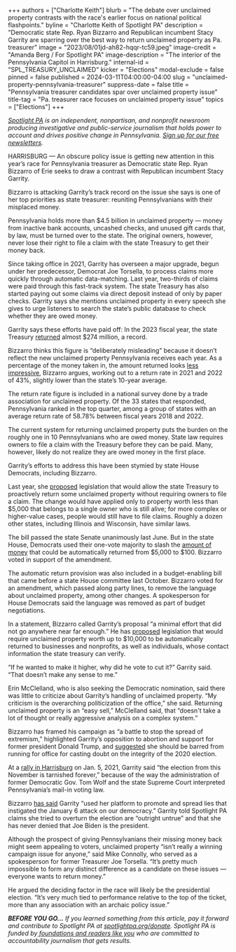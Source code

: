 +++
authors = ["Charlotte Keith"]
blurb = "The debate over unclaimed property contrasts with the race's earlier focus on national political flashpoints."
byline = "Charlotte Keith of Spotlight PA"
description = "Democratic state Rep. Ryan Bizzarro and Republican incumbent Stacy Garrity are sparring over the best way to return unclaimed property as Pa. treasurer"
image = "2023/08/01jd-ah82-hqqr-tc59.jpeg"
image-credit = "Amanda Berg / For Spotlight PA"
image-description = "The interior of the Pennsylvania Capitol in Harrisburg."
internal-id = "SPL_TREASURY_UNCLAIMED"
kicker = "Elections"
modal-exclude = false
pinned = false
published = 2024-03-11T04:00:00-04:00
slug = "unclaimed-property-pennsylvania-treasurer"
suppress-date = false
title = "Pennsylvania treasurer candidates spar over unclaimed property issue"
title-tag = "Pa. treasurer race focuses on unclaimed property issue"
topics = ["Elections"]
+++

<a href="https://www.spotlightpa.org/"><em>Spotlight PA</em></a><em> is an independent, nonpartisan, and nonprofit newsroom producing investigative and public-service journalism that holds power to account and drives positive change in Pennsylvania. </em><a href="https://www.spotlightpa.org/newsletters"><em>Sign up for our free newsletters</em></a><em>.</em>

HARRISBURG — An obscure policy issue is getting new attention in this year’s race for Pennsylvania treasurer as Democratic state Rep. Ryan Bizzarro of Erie seeks to draw a contrast with Republican incumbent Stacy Garrity.

Bizzarro is attacking Garrity’s track record on the issue she says is one of her top priorities as state treasurer: reuniting Pennsylvanians with their misplaced money.

Pennsylvania holds more than $4.5 billion in unclaimed property — money from inactive bank accounts, uncashed checks, and unused gift cards that, by law, must be turned over to the state. The original owners, however, never lose their right to file a claim with the state Treasury to get their money back.

<script src="https://www.spotlightpa.org/embed.js" async></script><div data-spl-embed-version="1" data-spl-src="https://www.spotlightpa.org/embeds/newsletter/"></div>

Since taking office in 2021, Garrity has overseen a major upgrade, begun under her predecessor, Democrat Joe Torsella, to process claims more quickly through automatic data-matching. Last year, two-thirds of claims were paid through this fast-track system. The state Treasury has also started paying out some claims via direct deposit instead of only by paper checks. Garrity says she mentions unclaimed property in every speech she gives to urge listeners to search the state’s public database to check whether they are owed money.

Garrity says these efforts have paid off: In the 2023 fiscal year, the state Treasury <a href="https://www.patreasury.gov/newsroom/archive/2023/07-20-BUP-Record.html">returned</a> almost $274 million, a record.

Bizzarro thinks this figure is “deliberately misleading” because it doesn’t reflect the new unclaimed property Pennsylvania receives each year. As a percentage of the money taken in, the amount returned looks <a href="https://drive.google.com/file/d/1eMaFz_eW4__eeMnKD053ceusPUmt3Bh4/view">less impressive</a>, Bizzarro argues, working out to a return rate in 2021 and 2022 of 43%, slightly lower than the state’s 10-year average.

The return rate figure is included in a national survey done by a trade association for unclaimed property. Of the 33 states that responded, Pennsylvania ranked in the top quarter, among a group of states with an average return rate of 58.78% between fiscal years 2018 and 2022.

The current system for returning unclaimed property puts the burden on the roughly one in 10 Pennsylvanians who are owed money. State law requires owners to file a claim with the Treasury before they can be paid. Many, however, likely do not realize they are owed money in the first place.

Garrity’s efforts to address this have been stymied by state House Democrats, including Bizzarro.

Last year, she <a href="https://www.spotlightpa.org/news/2023/05/pa-unclaimed-money-stacy-garrity-treasury-automatic/">proposed</a> legislation that would allow the state Treasury to proactively return some unclaimed property without requiring owners to file a claim. The change would have applied only to property worth less than $5,000 that belongs to a single owner who is still alive; for more complex or higher-value cases, people would still have to file claims. Roughly a dozen other states, including Illinois and Wisconsin, have similar laws.

The bill passed the state Senate unanimously last June. But in the state House, Democrats used their one-vote majority to slash the <a href="https://www.legis.state.pa.us/CFDOCS/Legis/HA/Public/HaCheck.cfm?txtType=HTM&amp;sYear=2023&amp;sInd=0&amp;body=S&amp;type=B&amp;bn=0024&amp;pn=0403&amp;aYear=2023&amp;an=03250">amount of money</a> that could be automatically returned from $5,000 to $100. Bizzarro voted in support of the amendment.

The automatic return provision was also included in a budget-enabling bill that came before a state House committee last October. Bizzarro voted for an amendment, which passed along party lines, to remove the language about unclaimed property, among other changes. A spokesperson for House Democrats said the language was removed as part of budget negotiations.

In a statement, Bizzarro called Garrity’s proposal “a minimal effort that did not go anywhere near far enough.” He has <a href="https://www.pahouse.com/Bizzarro/InTheNews/NewsRelease/?id=132592">proposed</a> legislation that would require unclaimed property worth up to $10,000 to be automatically returned to businesses and nonprofits, as well as individuals, whose contact information the state treasury can verify.

“If he wanted to make it higher, why did he vote to cut it?” Garrity said. “That doesn’t make any sense to me.”

Erin McClelland, who is also seeking the Democratic nomination, said there was little to criticize about Garrity’s handling of unclaimed property. “My criticism is the overarching politicization of the office,” she said. Returning unclaimed property is an “easy sell,” McClelland said, that “doesn&#39;t take a lot of thought or really aggressive analysis on a complex system.”

Bizzarro has framed his campaign as “a battle to stop the spread of extremism,” highlighted Garrity’s opposition to abortion and support for former president Donald Trump, and <a href="https://penncapital-star.com/briefs/bizzarro-criticizes-garrity-for-endorsing-trump-as-she-demands-apology-for-insurrectionist-barbie-post/">suggested</a> she should be barred from running for office for casting doubt on the integrity of the 2020 election.

At a <a href="https://www.roxburynews.com/ltdv.php?v=10449">rally in Harrisburg</a> on Jan. 5, 2021, Garrity said “the election from this November is tarnished forever,” because of the way the administration of former Democratic Gov. Tom Wolf and the state Supreme Court interpreted Pennsylvania’s mail-in voting law.

Bizzarro <a href="https://www.pennlive.com/elections/2024/01/democrats-attack-incumbent-gop-state-treasurer-for-attempt-to-overturn-2020-election.html">has said</a> Garrity “used her platform to promote and spread lies that instigated the January 6 attack on our democracy.” Garrity told Spotlight PA claims she tried to overturn the election are “outright untrue” and that she has never denied that Joe Biden is the president.

<script src="https://www.spotlightpa.org/embed.js" async></script><div data-spl-embed-version="1" data-spl-src="https://www.spotlightpa.org/embeds/donate/"></div>

Although the prospect of giving Pennsylvanians their missing money back might seem appealing to voters, unclaimed property “isn’t really a winning campaign issue for anyone,” said Mike Connolly, who served as a spokesperson for former Treasurer Joe Torsella. “It’s pretty much impossible to form any distinct difference as a candidate on these issues — everyone wants to return money.”

He argued the deciding factor in the race will likely be the presidential election. “It’s very much tied to performance relative to the top of the ticket, more than any association with an archaic policy issue.”

<strong><em>BEFORE YOU GO…</em></strong><em> If you learned something from this article, pay it forward and contribute to Spotlight PA at </em><a href="https://www.spotlightpa.org/donate"><em>spotlightpa.org/donate</em></a><em>. Spotlight PA is funded by</em><a href="https://www.spotlightpa.org/support"><em> foundations and readers like you</em></a><em> who are committed to accountability journalism that gets results.</em>


